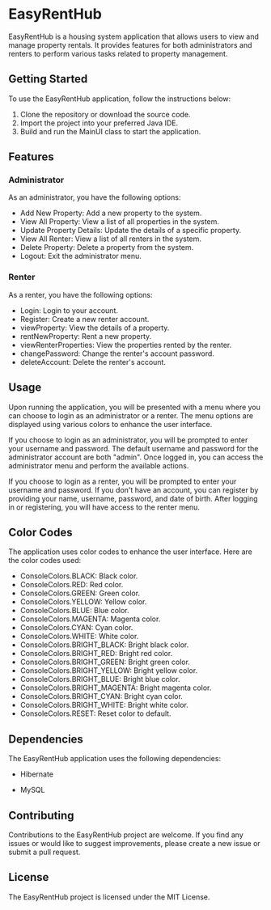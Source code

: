# EasyRentHub
EasyRentHub is a housing system application that allows users to view and manage property rentals. It provides features for both administrators and renters to perform various tasks related to property management.

## Getting Started
To use the EasyRentHub application, follow the instructions below:

1. Clone the repository or download the source code.
2. Import the project into your preferred Java IDE.
3. Build and run the MainUI class to start the application.

## Features
### Administrator
As an administrator, you have the following options:

- Add New Property: Add a new property to the system.
- View All Property: View a list of all properties in the system.
- Update Property Details: Update the details of a specific property.
- View All Renter: View a list of all renters in the system.
- Delete Property: Delete a property from the system.
- Logout: Exit the administrator menu.

### Renter
As a renter, you have the following options:

- Login: Login to your account.
- Register: Create a new renter account.
- viewProperty: View the details of a property.
- rentNewProperty: Rent a new property.
- viewRenterProperties: View the properties rented by the renter.
- changePassword: Change the renter's account password.
- deleteAccount: Delete the renter's account.

## Usage
Upon running the application, you will be presented with a menu where you can choose to login as an administrator or a renter. The menu options are displayed using various colors to enhance the user interface.

If you choose to login as an administrator, you will be prompted to enter your username and password. The default username and password for the administrator account are both "admin". Once logged in, you can access the administrator menu and perform the available actions.

If you choose to login as a renter, you will be prompted to enter your username and password. If you don't have an account, you can register by providing your name, username, password, and date of birth. After logging in or registering, you will have access to the renter menu.

## Color Codes
The application uses color codes to enhance the user interface. Here are the color codes used:

- ConsoleColors.BLACK: Black color.
- ConsoleColors.RED: Red color.
- ConsoleColors.GREEN: Green color.
- ConsoleColors.YELLOW: Yellow color.
- ConsoleColors.BLUE: Blue color.
- ConsoleColors.MAGENTA: Magenta color.
- ConsoleColors.CYAN: Cyan color.
- ConsoleColors.WHITE: White color.
- ConsoleColors.BRIGHT_BLACK: Bright black color.
- ConsoleColors.BRIGHT_RED: Bright red color.
- ConsoleColors.BRIGHT_GREEN: Bright green color.
- ConsoleColors.BRIGHT_YELLOW: Bright yellow color.
- ConsoleColors.BRIGHT_BLUE: Bright blue color.
- ConsoleColors.BRIGHT_MAGENTA: Bright magenta color.
- ConsoleColors.BRIGHT_CYAN: Bright cyan color.
- ConsoleColors.BRIGHT_WHITE: Bright white color.
- ConsoleColors.RESET: Reset color to default.

## Dependencies
The EasyRentHub application uses the following dependencies:

- Hibernate

- MySQL

## Contributing
Contributions to the EasyRentHub project are welcome. If you find any issues or would like to suggest improvements, please create a new issue or submit a pull request.

## License
The EasyRentHub project is licensed under the MIT License.
